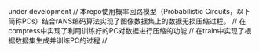 under development  //
本repo使用概率回路模型（Probabilistic Circuits，以下简称PCs）结合rANS编码算法实现了图像数据集上的数据无损压缩过程。  //
在compress中实现了利用训练好的PC对数据进行压缩的功能  //
在train中实现了根据数据集生成并训练PC的过程  //